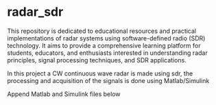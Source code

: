 # radar_sdr
This repository is dedicated to educational resources and practical implementations of radar systems using software-defined radio (SDR) technology. It aims to provide a comprehensive learning platform for students, educators, and enthusiasts interested in understanding radar principles, signal processing techniques, and SDR applications.

In this project a CW continuous wave radar is made using sdr, the processing and acquisition of the signals is done using Matlab/Simulink

Append Matlab and Simulink files below
